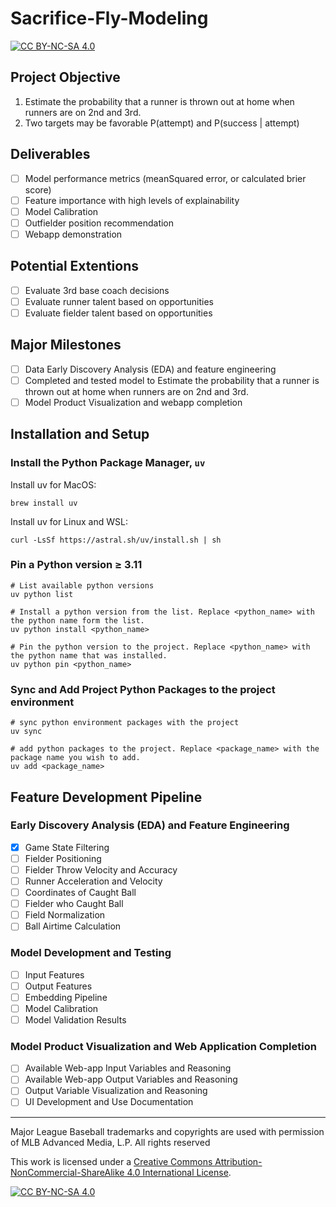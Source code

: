 # Sacrifice-Fly-Modeling

[![CC BY-NC-SA 4.0][cc-by-nc-sa-shield]][cc-by-nc-sa]

## Project Objective

1. Estimate the probability that a runner is thrown out at home when runners are on 2nd and 3rd.
2. Two targets may be favorable P(attempt) and P(success | attempt)

## Deliverables

- [ ] Model performance metrics (meanSquared error, or calculated brier score)
- [ ] Feature importance with high levels of explainability
- [ ] Model Calibration
- [ ] Outfielder position recommendation
- [ ] Webapp demonstration

## Potential Extentions

- [ ] Evaluate 3rd base coach decisions
- [ ] Evaluate runner talent based on opportunities
- [ ] Evaluate fielder talent based on opportunities

## Major Milestones

- [ ] Data Early Discovery Analysis (EDA) and feature engineering
- [ ] Completed and tested model to Estimate the probability that a runner is thrown out at home when runners are on 2nd and 3rd.
- [ ] Model Product Visualization and webapp completion

## Installation and Setup

### Install the Python Package Manager, `uv`

Install uv for MacOS:

```{bash}
brew install uv
```

Install uv for Linux and WSL:

```{bash}
curl -LsSf https://astral.sh/uv/install.sh | sh
```

### Pin a Python version ≥ 3.11

```{bash}
# List available python versions
uv python list

# Install a python version from the list. Replace <python_name> with the python name form the list.
uv python install <python_name>

# Pin the python version to the project. Replace <python_name> with the python name that was installed.
uv python pin <python_name>
```

### Sync and Add Project Python Packages to the project environment
```{bash}
# sync python environment packages with the project
uv sync

# add python packages to the project. Replace <package_name> with the package name you wish to add.
uv add <package_name>
```

## Feature Development Pipeline

### Early Discovery Analysis (EDA) and Feature Engineering

- [x] Game State Filtering
- [ ] Fielder Positioning
- [ ] Fielder Throw Velocity and Accuracy
- [ ] Runner Acceleration and Velocity
- [ ] Coordinates of Caught Ball
- [ ] Fielder who Caught Ball
- [ ] Field Normalization
- [ ] Ball Airtime Calculation

### Model Development and Testing

- [ ] Input Features
- [ ] Output Features
- [ ] Embedding Pipeline
- [ ] Model Calibration
- [ ] Model Validation Results

### Model Product Visualization and Web Application Completion

- [ ] Available Web-app Input Variables and Reasoning
- [ ] Available Web-app Output Variables and Reasoning
- [ ] Output Variable Visualization and Reasoning
- [ ] UI Development and Use Documentation

---

Major League Baseball trademarks and copyrights are used with permission of MLB Advanced Media, L.P. All rights reserved

This work is licensed under a [Creative Commons Attribution-NonCommercial-ShareAlike 4.0 International License][cc-by-nc-sa].

[![CC BY-NC-SA 4.0][cc-by-nc-sa-image]][cc-by-nc-sa]

[cc-by-nc-sa]: http://creativecommons.org/licenses/by-nc-sa/4.0/
[cc-by-nc-sa-image]: https://licensebuttons.net/l/by-nc-sa/4.0/88x31.png
[cc-by-nc-sa-shield]: https://img.shields.io/badge/License-CC%20BY--NC--SA%204.0-lightgrey.svg
